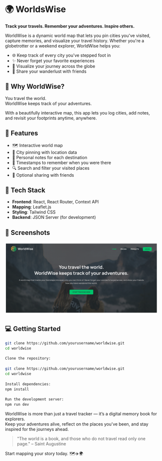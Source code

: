 # 🌍 WorldsWise

**Track your travels. Remember your adventures. Inspire others.**

WorldWise is a dynamic world map that lets you pin cities you've visited, capture memories, and visualize your travel history. Whether you're a globetrotter or a weekend explorer, WorldWise helps you:

- 🌐 Keep track of every city you've stepped foot in  
- ✨ Never forget your favorite experiences  
- 📍 Visualize your journey across the globe  
- 👥 Share your wanderlust with friends  

## 🧭 Why WorldWise?

You travel the world.  
WorldWise keeps track of your adventures.

With a beautifully interactive map, this app lets you log cities, add notes, and revisit your footprints anytime, anywhere.

## 🚀 Features

- 🗺️ Interactive world map
- 📍 City pinning with location data
- 📝 Personal notes for each destination
- 📆 Timestamps to remember when you were there
- 🔍 Search and filter your visited places
- 👥 Optional sharing with friends

## 🔧 Tech Stack

- **Frontend**: React, React Router, Context API  
- **Mapping**: Leaflet.js  
- **Styling**: Tailwind CSS  
- **Backend**: JSON Server (for development)

## 📸 Screenshots

![image](https://github.com/Gayatrisin123/WorldsWise/blob/main/Screenshot%202025-07-31%20164856.png)


## 💻 Getting Started

```bash
git clone https://github.com/yourusername/worldwise.git
cd worldwise

Clone the repository:

git clone https://github.com/yourusername/worldwise.git
cd worldwise

Install dependencies:
npm install

Run the development server:
npm run dev

```

WorldWise is more than just a travel tracker — it’s a digital memory book for explorers.  
Keep your adventures alive, reflect on the places you've been, and stay inspired for the journeys ahead.

> "The world is a book, and those who do not travel read only one page." – Saint Augustine

Start mapping your story today. 🗺️✈️🌍

